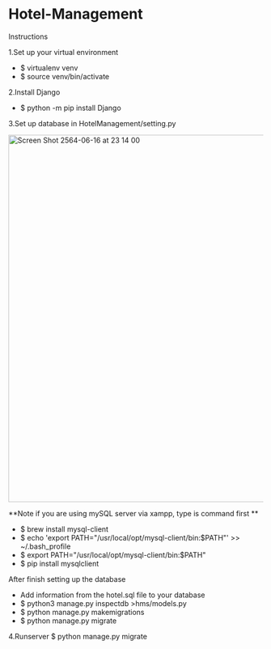 # Hotel-Management

Instructions 

1.Set up your virtual environment 
  - $ virtualenv venv 
  - $ source venv/bin/activate

2.Install Django 
  - $ python -m pip install Django


3.Set up database in HotelManagement/setting.py 

<img width="726" alt="Screen Shot 2564-06-16 at 23 14 00" src="https://user-images.githubusercontent.com/48642147/122255660-8a27af80-cef8-11eb-8705-a745131faacc.png">

**Note if you are using mySQL server via xampp, type is command first **

  - $ brew install mysql-client
  - $ echo 'export PATH="/usr/local/opt/mysql-client/bin:$PATH"' >> ~/.bash_profile
  - $ export PATH="/usr/local/opt/mysql-client/bin:$PATH"
  - $ pip install mysqlclient

After finish setting up the database

  - Add information from the hotel.sql file to your database 
  - $ python3 manage.py inspectdb >hms/models.py
  - $ python manage.py makemigrations
  - $ python manage.py migrate


4.Runserver $ python manage.py migrate
